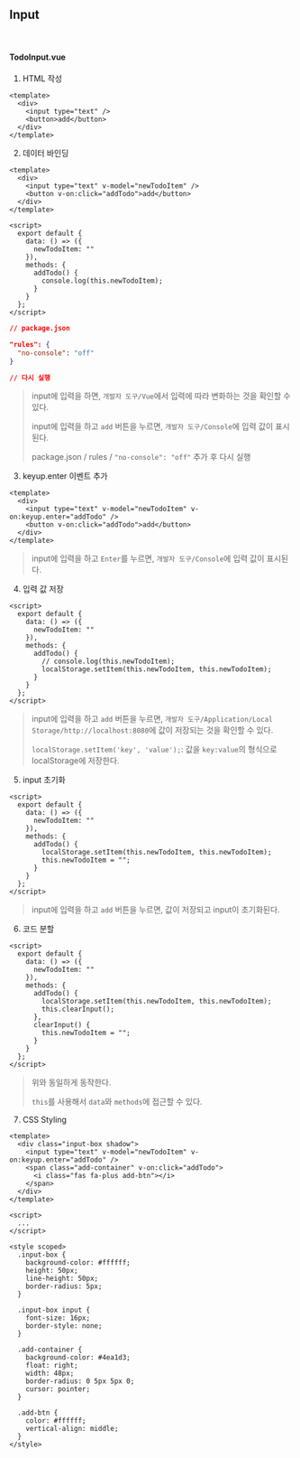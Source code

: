 ## Input

<br>

#### TodoInput.vue

1. HTML 작성

```vue
<template>
  <div>
    <input type="text" />
    <button>add</button>
  </div>
</template>
```

2. 데이터 바인딩

```vue
<template>
  <div>
    <input type="text" v-model="newTodoItem" />
    <button v-on:click="addTodo">add</button>
  </div>
</template>

<script>
  export default {
    data: () => ({
      newTodoItem: ""
    }),
    methods: {
      addTodo() {
        console.log(this.newTodoItem);
      }
    }
  };
</script>
```

```json
// package.json

"rules": {
  "no-console": "off"
}

// 다시 실행
```

> input에 입력을 하면, `개발자 도구/Vue`에서 입력에 따라 변화하는 것을 확인할 수 있다.
>
> input에 입력을 하고 `add` 버튼을 누르면, `개발자 도구/Console`에 입력 값이 표시된다.
>
> package.json / rules / `"no-console": "off"` 추가 후 다시 실행

3. keyup\.enter 이벤트 추가

```vue
<template>
  <div>
    <input type="text" v-model="newTodoItem" v-on:keyup.enter="addTodo" />
    <button v-on:click="addTodo">add</button>
  </div>
</template>
```

> input에 입력을 하고 `Enter`를 누르면, `개발자 도구/Console`에 입력 값이 표시된다.

4. 입력 값 저장

```vue
<script>
  export default {
    data: () => ({
      newTodoItem: ""
    }),
    methods: {
      addTodo() {
        // console.log(this.newTodoItem);
        localStorage.setItem(this.newTodoItem, this.newTodoItem);
      }
    }
  };
</script>
```

> input에 입력을 하고 `add` 버튼을 누르면, `개발자 도구/Application/Local Storage/http://localhost:8080`에 값이 저장되는 것을 확인할 수 있다.
>
> `localStorage.setItem('key', 'value');`: 값을 `key:value`의 형식으로 localStorage에 저장한다.

5. input 초기화

```vue
<script>
  export default {
    data: () => ({
      newTodoItem: ""
    }),
    methods: {
      addTodo() {
        localStorage.setItem(this.newTodoItem, this.newTodoItem);
        this.newTodoItem = "";
      }
    }
  };
</script>
```

> input에 입력을 하고 `add` 버튼을 누르면, 값이 저장되고 input이 초기화된다.

6. 코드 분할

```vue
<script>
  export default {
    data: () => ({
      newTodoItem: ""
    }),
    methods: {
      addTodo() {
        localStorage.setItem(this.newTodoItem, this.newTodoItem);
        this.clearInput();
      },
      clearInput() {
        this.newTodoItem = "";
      }
    }
  };
</script>
```

> 위와 동일하게 동작한다.
>
> `this`를 사용해서 `data`와 `methods`에 접근할 수 있다.

7. CSS Styling

```vue
<template>
  <div class="input-box shadow">
    <input type="text" v-model="newTodoItem" v-on:keyup.enter="addTodo" />
    <span class="add-container" v-on:click="addTodo">
      <i class="fas fa-plus add-btn"></i>
    </span>
  </div>
</template>

<script>
  ...
</script>

<style scoped>
  .input-box {
    background-color: #ffffff;
    height: 50px;
    line-height: 50px;
    border-radius: 5px;
  }
  
  .input-box input {
    font-size: 16px;
    border-style: none;
  }
  
  .add-container {
    background-color: #4ea1d3;
    float: right;
    width: 48px;
    border-radius: 0 5px 5px 0;
    cursor: pointer;
  }
  
  .add-btn {
    color: #ffffff;
    vertical-align: middle;
  }
</style>
```

<br>

<br>